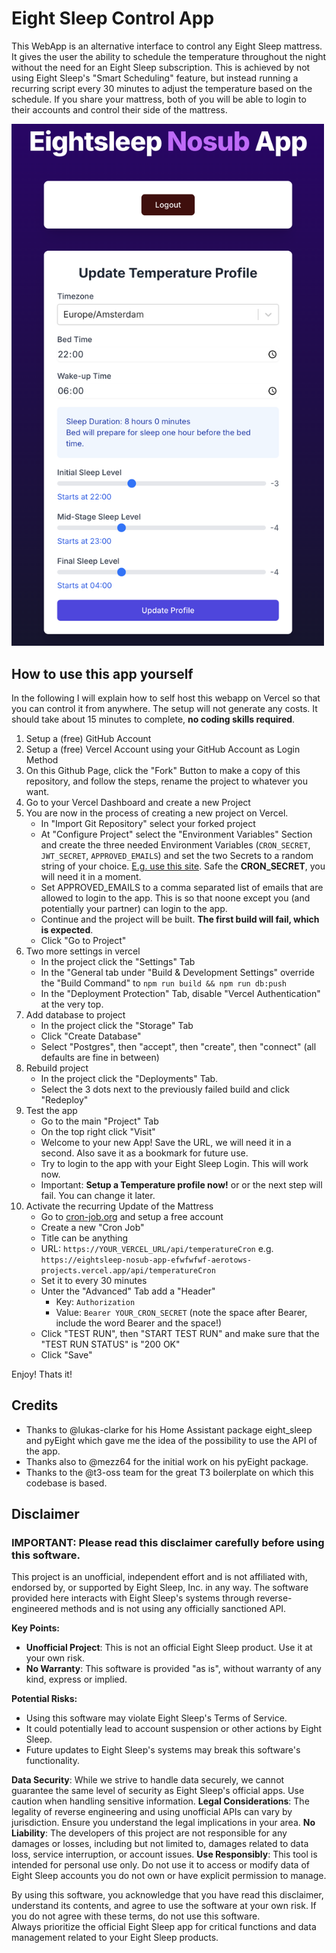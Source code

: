# Eight Sleep Control App

This WebApp is an alternative interface to control any Eight Sleep mattress. It gives the user the ability to schedule the temperature throughout the night without the need for an Eight Sleep subscription. This is achieved by not using Eight Sleep's "Smart Scheduling" feature, but instead running a recurring script every 30 minutes to adjust the temperature based on the schedule. If you share your mattress, both of you will be able to login to their accounts and control their side of the mattress.

<img src="eightsleep-nosub-app.png" alt="Eight Sleep No-Subscription App" width="500">

## How to use this app yourself

In the following I will explain how to self host this webapp on Vercel so that you can control it from anywhere. The setup will not generate any costs. It should take about 15 minutes to complete, **no coding skills required**.

1. Setup a (free) GitHub Account
2. Setup a (free) Vercel Account using your GitHub Account as Login Method
3. On this Github Page, click the "Fork" Button to make a copy of this repository, and follow the steps, rename the project to whatever you want.
4. Go to your Vercel Dashboard and create a new Project
5. You are now in the process of creating a new project on Vercel.
    - In "Import Git Repository" select your forked project
    - At "Configure Project" select the "Environment Variables" Section and create the three needed Environment Variables (`CRON_SECRET`, `JWT_SECRET`, `APPROVED_EMAILS`) and set the two Secrets to a random string of your choice. [E.g. use this site](https://it-tools.tech/token-generator). Safe the **CRON_SECRET**, you will need it in a moment. 
    - Set APPROVED_EMAILS to a comma separated list of emails that are allowed to login to the app. This is so that noone except you (and potentially your partner) can login to the app.
    - Continue and the project will be built. **The first build will fail, which is expected**.
    - Click "Go to Project"
6. Two more settings in vercel
    - In the project click the "Settings" Tab
    - In the "General tab under "Build & Development Settings" override the "Build Command" to `npm run build && npm run db:push`
    - In the "Deployment Protection" Tab, disable "Vercel Authentication" at the very top.
7. Add database to project
    - In the project click the "Storage" Tab
    - Click "Create Database"
    - Select "Postgres", then "accept", then "create", then "connect" (all defaults are fine in between)
8. Rebuild project
    - In the project click the "Deployments" Tab.
    - Select the 3 dots next to the previously failed build and click "Redeploy"
9. Test the app
    - Go to the main "Project" Tab
    - On the top right click "Visit"
    - Welcome to your new App! Save the URL, we will need it in a second. Also save it as a bookmark for future use.
    - Try to login to the app with your Eight Sleep Login. This will work now.
    - Important: **Setup a Temperature profile now!** or or the next step will fail. You can change it later.
10. Activate the recurring Update of the Mattress
    - Go to [cron-job.org](https://cron-job.org/en/) and setup a free account
    - Create a new "Cron Job"
    - Title can be anything
    - URL: `https://YOUR_VERCEL_URL/api/temperatureCron` e.g. `https://eightsleep-nosub-app-efwfwfwf-aerotows-projects.vercel.app/api/temperatureCron`
    - Set it to every 30 minutes
    - Unter the "Advanced" Tab add a "Header"
        - Key: `Authorization`
        - Value: `Bearer YOUR_CRON_SECRET` (note the space after Bearer, include the word Bearer and the space!)
    - Click "TEST RUN", then "START TEST RUN" and make sure that the "TEST RUN STATUS" is "200 OK"
    - Click "Save"


Enjoy! Thats it!



## Credits

- Thanks to @lukas-clarke for his Home Assistant package eight_sleep and pyEight which gave me the idea of the possibility to use the API of the app.
- Thanks also to @mezz64 for the initial work on his pyEight package.
- Thanks to the @t3-oss team for the great T3 boilerplate on which this codebase is based.

## Disclaimer

### IMPORTANT: Please read this disclaimer carefully before using this software.

This project is an unofficial, independent effort and is not affiliated with, endorsed by, or supported by Eight Sleep, Inc. in any way. The software provided here interacts with Eight Sleep's systems through reverse-engineered methods and is not using any officially sanctioned API.

**Key Points:**

- **Unofficial Project**: This is not an official Eight Sleep product. Use it at your own risk.
- **No Warranty**: This software is provided "as is", without warranty of any kind, express or implied.

**Potential Risks:**

- Using this software may violate Eight Sleep's Terms of Service.
- It could potentially lead to account suspension or other actions by Eight Sleep.
- Future updates to Eight Sleep's systems may break this software's functionality.

**Data Security**: While we strive to handle data securely, we cannot guarantee the same level of security as Eight Sleep's official apps. Use caution when handling sensitive information.
**Legal Considerations**: The legality of reverse engineering and using unofficial APIs can vary by jurisdiction. Ensure you understand the legal implications in your area.
**No Liability**: The developers of this project are not responsible for any damages or losses, including but not limited to, damages related to data loss, service interruption, or account issues.
**Use Responsibly**: This tool is intended for personal use only. Do not use it to access or modify data of Eight Sleep accounts you do not own or have explicit permission to manage.

By using this software, you acknowledge that you have read this disclaimer, understand its contents, and agree to use the software at your own risk. If you do not agree with these terms, do not use this software.  
Always prioritize the official Eight Sleep app for critical functions and data management related to your Eight Sleep products.